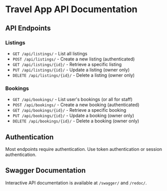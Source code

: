 # Travel App API Documentation

## API Endpoints

### Listings
- `GET /api/listings/` - List all listings
- `POST /api/listings/` - Create a new listing (authenticated)
- `GET /api/listings/{id}/` - Retrieve a specific listing
- `PUT /api/listings/{id}/` - Update a listing (owner only)
- `DELETE /api/listings/{id}/` - Delete a listing (owner only)

### Bookings
- `GET /api/bookings/` - List user's bookings (or all for staff)
- `POST /api/bookings/` - Create a new booking (authenticated)
- `GET /api/bookings/{id}/` - Retrieve a specific booking
- `PUT /api/bookings/{id}/` - Update a booking (owner only)
- `DELETE /api/bookings/{id}/` - Delete a booking (owner only)

## Authentication
Most endpoints require authentication. Use token authentication or session authentication.

## Swagger Documentation
Interactive API documentation is available at `/swagger/` and `/redoc/`.
